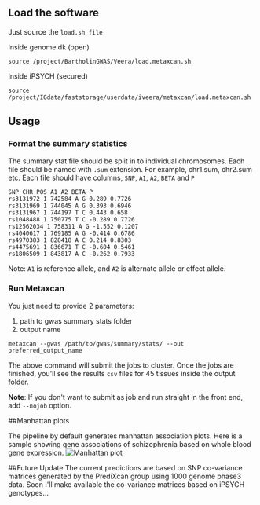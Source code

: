



## Load the software


Just source the `load.sh file`

 Inside genome.dk (open)
```
source /project/BartholinGWAS/Veera/load.metaxcan.sh
```

Inside  iPSYCH (secured)
```
source /project/IGdata/faststorage/userdata/iveera/metaxcan/load.metaxcan.sh
```

## Usage 

### Format the summary statistics

The summary stat file should be split in to individual chromosomes. Each file should be named with `.sum` extension. For example, chr1.sum, chr2.sum etc. Each file should have columns, `SNP`,  `A1`, `A2`, `BETA` and `P`

```
SNP CHR POS A1 A2 BETA P
rs3131972 1 742584 A G 0.289 0.7726
rs3131969 1 744045 A G 0.393 0.6946
rs3131967 1 744197 T C 0.443 0.658
rs1048488 1 750775 T C -0.289 0.7726
rs12562034 1 758311 A G -1.552 0.1207
rs4040617 1 769185 A G -0.414 0.6786
rs4970383 1 828418 A C 0.214 0.8303
rs4475691 1 836671 T C -0.604 0.5461
rs1806509 1 843817 A C -0.262 0.7933
```
Note: `A1` is reference allele, and `A2` is alternate allele or effect allele. 

### Run Metaxcan

You just need to provide 2 parameters: 

1. path to gwas summary stats folder
2. output name 

```
metaxcan --gwas /path/to/gwas/summary/stats/ --out preferred_output_name
```

The above command will submit the jobs to cluster.  Once the jobs are finished, you'll see the results `csv` files for 45 tissues inside the output folder. 

**Note**: If you don't want to submit as job and run straight in the front end,  add `--nojob` option. 

##Manhattan plots

The pipeline by default generates manhattan association plots. Here is a sample showing gene associations of schizophrenia based on whole blood gene expression. 
![Manhattan plot](https://github.com/veera-dr/Metaxcan.ipsych/blob/master/support/DGN-WB_0.5.db.csv.man.png)

##Future Update
The current predictions are based on SNP co-variance matrices generated by the PrediXcan group using 1000 genome phase3 data.  Soon I'll make available the co-variance matrices based on iPSYCH genotypes...

